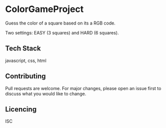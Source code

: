 # ColorGameProject

Guess the color of a square based on its a RGB code.

Two settings: EASY (3 squares) and HARD (6 squares).

## Tech Stack

javascript, css, html

## Contributing
Pull requests are welcome. For major changes, please open an issue first to discuss what you would like to change.

## Licencing
ISC
